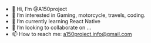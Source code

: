 - 👋 Hi, I’m @A150project
- 👀 I’m interested in Gaming, motorcycle, travels, coding.
- 🌱 I’m currently learning React Native
- 💞️ I’m looking to collaborate on ...
- 📫 How to reach me: a150project.info@gmail.com

<!---
A150project/A150project is a ✨ special ✨ repository because its `README.md` (this file) appears on your GitHub profile.
You can click the Preview link to take a look at your changes.
--->
